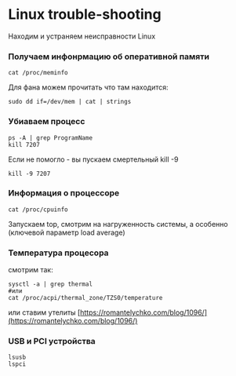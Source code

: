 # Linux trouble-shooting

Находим и устраняем неисправности Linux

### Получаем инфонрмацию об оперативной памяти

```
cat /proc/meminfo
```
Для фана можем прочитать что там находится:

```
sudo dd if=/dev/mem | cat | strings
```

### Убиаваем процесс
```
ps -A | grep ProgramName
kill 7207
```
Если не помогло - вы пускаем смертельный kill -9
```
kill -9 7207
```

### Информация о процессoре
```
cat /proc/cpuinfo
```
Запускаем top,  смотрим на нагруженность системы, а особенно (ключевой параметр load average)
### Температура процесора
смотрим так:
```
sysctl -a | grep thermal
#или
cat /proc/acpi/thermal_zone/TZS0/temperature
```
или ставим утелиты [https://romantelychko.com/blog/1096/](https://romantelychko.com/blog/1096/)

### USB и PCI устройства
```
lsusb 
lspci
```
